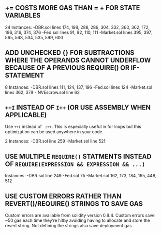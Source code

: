 ## <X> += <Y> COSTS MORE GAS THAN <X> = <X> + <Y> FOR STATE VARIABLES

24 Instances:
-DBR.sol lines 174, 198, 288, 289, 304, 332, 360, 362, 172, 196, 316, 374, 376
-Fed.sol lines 91, 92, 110, 111
-Market.sol lines 395, 397, 565, 568, 534, 535, 599, 600

## ADD UNCHECKED {} FOR SUBTRACTIONS WHERE THE OPERANDS CANNOT UNDERFLOW BECAUSE OF A PREVIOUS REQUIRE() OR IF-STATEMENT

8 Instances:
-DBR.sol lines 111, 124, 137, 196
-Fed.sol lines 124
-Market.sol lines 362, 379
-INVEscrow.sol line 62


## `++I` INSTEAD OF `I++` (OR USE ASSEMBLY WHEN APPLICABLE)

Use `++i` instead of ` i++`. This is especially useful in for loops but this optimization can be used anywhere in your code. 

2 Instances:
-DBR.sol line 259
-Market.sol line 521

## USE MULTIPLE `REQUIRE()` STATMENTS INSTEAD OF `REQUIRE(EXPRESSION && EXPRESSION && ...)`

Instances:
-DBR.sol line 249
-Fed.sol 75
-Market.sol 162, 173, 184, 195, 448, 512


## USE CUSTOM ERRORS RATHER THAN REVERT()/REQUIRE() STRINGS TO SAVE GAS
Custom errors are available from solidity version 0.8.4. Custom errors save ~50 gas each time they’re hitby avoiding having to allocate and store the revert string. Not defining the strings also save deployment gas

